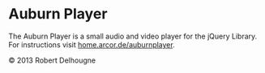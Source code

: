 Auburn Player
=============

The Auburn Player is a small audio and video player for the jQuery Library.
For instructions visit [home.arcor.de/auburnplayer](http://home.arcor.de/auburnplayer).

© 2013 Robert Delhougne
